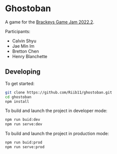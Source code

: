 # Ghostoban

A game for the [Brackeys Game Jam 2022.2](https://itch.io/jam/brackeys-8).

Participants:
- Calvin Shyu
- Jae Min Im
- Bretton Chen
- Henry Blanchette

## Developing

To get started:

```sh
git clone https://github.com/Riib11/ghostoban.git
cd ghostoban
npm install
```

To build and launch the project in developer mode:

```sh
npm run buid:dev
npm run serve:dev
```

To build and launch the project in production mode:

```sh
npm run buid:prod
npm run serve:prod
```